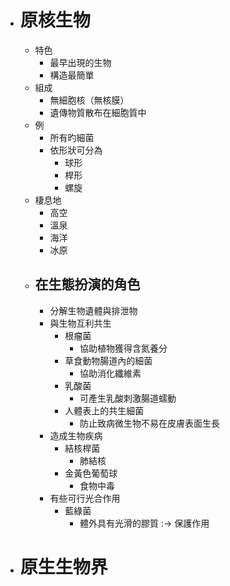 - # 原核生物
	- 特色
		- 最早出現的生物
		- 構造最簡單
	- 組成
		- 無細胞核（無核膜）
		- 遺傳物質散布在細胞質中
	- 例
		- 所有旳細菌
		- 依形狀可分為
			- 球形
			- 桿形
			- 螺旋
	- 棲息地
		- 高空
		- 溫泉
		- 海洋
		- 冰原
	- ## 在生態扮演的角色
		- 分解生物遺體與排泄物
		- 與生物互利共生
			- 根瘤菌
				- 協助植物獲得含氮養分
			- 草食動物腸道內的細菌
				- 協助消化纖維素
			- 乳酸菌
				- 可產生乳酸刺激腸道蠕動
			- 人體表上的共生細菌
				- 防止致病微生物不易在皮膚表面生長
		- 造成生物疾病
			- 結核桿菌
				- 肺結核
			- 金黃色葡萄球
				- 食物中毒
		- 有些可行光合作用
			- 藍綠菌
				- 體外具有光滑的膠質 :-> 保護作用
- # 原生生物界